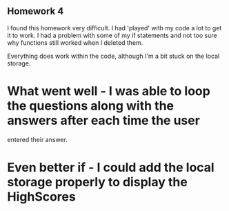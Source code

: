 ## Homework 4

I found this homework very difficult. I had 'played' with my code a lot to get it to work.
I had a problem with some of my if statements and not too sure why functions still worked when I 
deleted them.

Everything does work within the code, although I'm a bit stuck on the local storage.

# What went well - I was able to loop the questions along with the answers after each time the user
entered their answer.

# Even better if - I could add the local storage properly to display the HighScores 
